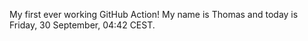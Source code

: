 My first ever working GitHub Action!
My name is Thomas and today is Friday, 30 September, 04:42 CEST. 
